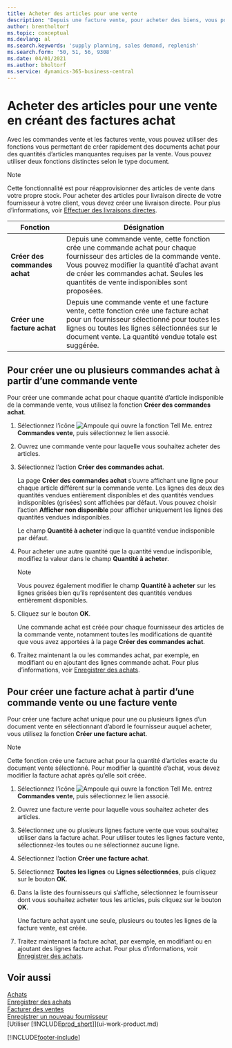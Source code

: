 ```yaml
---
title: Acheter des articles pour une vente
description: 'Depuis une facture vente, pour acheter des biens, vous pouvez créer une facture achat pour un fournisseur.'
author: brentholtorf
ms.topic: conceptual
ms.devlang: al
ms.search.keywords: 'supply planning, sales demand, replenish'
ms.search.form: '50, 51, 56, 9308'
ms.date: 04/01/2021
ms.author: bholtorf
ms.service: dynamics-365-business-central
---
```

# Acheter des articles pour une vente en créant des factures achat

Avec les commandes vente et les factures vente, vous pouvez utiliser des fonctions vous permettant de créer rapidement des documents achat pour des quantités d’articles manquantes requises par la vente. Vous pouvez utiliser deux fonctions distinctes selon le type document.

> [!Note]
> Cette fonctionnalité est pour réapprovisionner des articles de vente dans votre propre stock. Pour acheter des articles pour livraison directe de votre fournisseur à votre client, vous devez créer une livraison directe. Pour plus d’informations, voir [Effectuer des livraisons directes](sales-how-drop-shipment.md).   

|Fonction|Désignation|
|--------|-----------|
|**Créer des commandes achat**|Depuis une commande vente, cette fonction crée une commande achat pour chaque fournisseur des articles de la commande vente. Vous pouvez modifier la quantité d’achat avant de créer les commandes achat. Seules les quantités de vente indisponibles sont proposées.
|**Créer une facture achat**|Depuis une commande vente et une facture vente, cette fonction crée une facture achat pour un fournisseur sélectionné pour toutes les lignes ou toutes les lignes sélectionnées sur le document vente. La quantité vendue totale est suggérée.|

## Pour créer une ou plusieurs commandes achat à partir d’une commande vente
Pour créer une commande achat pour chaque quantité d’article indisponible de la commande vente, vous utilisez la fonction **Créer des commandes achat**.

1. Sélectionnez l’icône ![Ampoule qui ouvre la fonction Tell Me.](media/ui-search/search_small.png "Dites-moi ce que vous voulez faire") entrez **Commandes vente**, puis sélectionnez le lien associé.
2. Ouvrez une commande vente pour laquelle vous souhaitez acheter des articles.
3. Sélectionnez l’action **Créer des commandes achat**.

    La page **Créer des commandes achat** s’ouvre affichant une ligne pour chaque article différent sur la commande vente. Les lignes des deux des quantités vendues entièrement disponibles et des quantités vendues indisponibles (grisées) sont affichées par défaut. Vous pouvez choisir l’action **Afficher non disponible** pour afficher uniquement les lignes des quantités vendues indisponibles.

    Le champ **Quantité à acheter** indique la quantité vendue indisponible par défaut.
4. Pour acheter une autre quantité que la quantité vendue indisponible, modifiez la valeur dans le champ **Quantité à acheter**.

    > [!NOTE]  
    >   Vous pouvez également modifier le champ **Quantité à acheter** sur les lignes grisées bien qu’ils représentent des quantités vendues entièrement disponibles.
5. Cliquez sur le bouton **OK**.

    Une commande achat est créée pour chaque fournisseur des articles de la commande vente, notamment toutes les modifications de quantité que vous avez apportées à la page **Créer des commandes achat**.
7. Traitez maintenant la ou les commandes achat, par exemple, en modifiant ou en ajoutant des lignes commande achat. Pour plus d’informations, voir [Enregistrer des achats](purchasing-how-record-purchases.md).


## Pour créer une facture achat à partir d’une commande vente ou une facture vente
Pour créer une facture achat unique pour une ou plusieurs lignes d’un document vente en sélectionnant d’abord le fournisseur auquel acheter, vous utilisez la fonction **Créer une facture achat**.

> [!NOTE]  
>   Cette fonction crée une facture achat pour la quantité d’articles exacte du document vente sélectionné. Pour modifier la quantité d’achat, vous devez modifier la facture achat après qu’elle soit créée.  

1. Sélectionnez l’icône ![Ampoule qui ouvre la fonction Tell Me.](media/ui-search/search_small.png "Dites-moi ce que vous voulez faire") entrez **Commandes vente**, puis sélectionnez le lien associé.
2. Ouvrez une facture vente pour laquelle vous souhaitez acheter des articles.
3. Sélectionnez une ou plusieurs lignes facture vente que vous souhaitez utiliser dans la facture achat. Pour utiliser toutes les lignes facture vente, sélectionnez-les toutes ou ne sélectionnez aucune ligne.
4. Sélectionnez l’action **Créer une facture achat**.
5. Sélectionnez **Toutes les lignes** ou **Lignes sélectionnées**, puis cliquez sur le bouton **OK**.  
6. Dans la liste des fournisseurs qui s’affiche, sélectionnez le fournisseur dont vous souhaitez acheter tous les articles, puis cliquez sur le bouton **OK**.

    Une facture achat ayant une seule, plusieurs ou toutes les lignes de la facture vente, est créée.
7. Traitez maintenant la facture achat, par exemple, en modifiant ou en ajoutant des lignes facture achat. Pour plus d’informations, voir [Enregistrer des achats](purchasing-how-record-purchases.md).

## Voir aussi
[Achats](purchasing-manage-purchasing.md)  
[Enregistrer des achats](purchasing-how-record-purchases.md)  
[Facturer des ventes](sales-how-invoice-sales.md)  
[Enregistrer un nouveau fournisseur](purchasing-how-register-new-vendors.md)  
[Utiliser [!INCLUDE[prod_short](includes/prod_short.md)]](ui-work-product.md)


[!INCLUDE[footer-include](includes/footer-banner.md)]